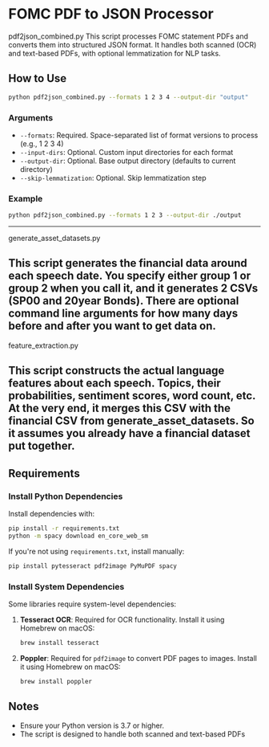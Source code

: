 # FOMC PDF to JSON Processor

pdf2json_combined.py
This script processes FOMC statement PDFs and converts them into structured JSON format. It handles both scanned (OCR) and text-based PDFs, with optional lemmatization for NLP tasks.

## How to Use

```bash
python pdf2json_combined.py --formats 1 2 3 4 --output-dir "output"
```

### Arguments

- `--formats`: Required. Space-separated list of format versions to process (e.g., 1 2 3 4)
- `--input-dirs`: Optional. Custom input directories for each format
- `--output-dir`: Optional. Base output directory (defaults to current directory)
- `--skip-lemmatization`: Optional. Skip lemmatization step

### Example

```bash
python pdf2json_combined.py --formats 1 2 3 --output-dir ./output
```

---------------
generate_asset_datasets.py

This script generates the financial data around each speech date. You specify either group 1 or group 2 when you call it, and it generates 2 CSVs (SP00 and 20year Bonds). There are optional command line arguments for how many days before and after you want to get data on.
---------------
feature_extraction.py 

This script constructs the actual language features about each speech. Topics, their probabilities, sentiment scores, word count, etc. At the very end, it merges this CSV with the financial CSV from generate_asset_datasets. So it assumes you already have a financial dataset put together.
---------------


## Requirements

### Install Python Dependencies

Install dependencies with:

```bash
pip install -r requirements.txt
python -m spacy download en_core_web_sm
```

If you're not using `requirements.txt`, install manually:

```bash
pip install pytesseract pdf2image PyMuPDF spacy
```

### Install System Dependencies

Some libraries require system-level dependencies:

1. **Tesseract OCR**: Required for OCR functionality. Install it using Homebrew on macOS:
   ```bash
   brew install tesseract
   ```

2. **Poppler**: Required for `pdf2image` to convert PDF pages to images. Install it using Homebrew on macOS:
   ```bash
   brew install poppler
   ```

## Notes

- Ensure your Python version is 3.7 or higher.
- The script is designed to handle both scanned and text-based PDFs
